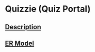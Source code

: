 # Quizzie (Quiz Portal)
## [Description](https://github.com/avnishranwa7/Quiz/blob/main/Description) 
## [ER Model](https://github.com/avnishranwa7/Quiz/blob/main/ER%20Model.png)
<br>
